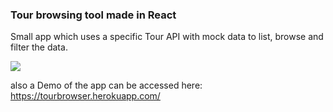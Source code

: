 ### Tour browsing tool made in React

Small app which uses a specific Tour API with mock data to list, browse and filter the data. 

<img src="https://i.imgur.com/LkFEVbz.png" />

also a Demo of the app can be accessed here: https://tourbrowser.herokuapp.com/ 